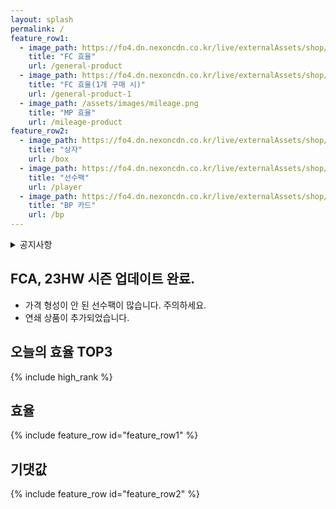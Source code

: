 ```yaml
---
layout: splash
permalink: /
feature_row1:
  - image_path: https://fo4.dn.nexoncdn.co.kr/live/externalAssets/shop/items/product/105_s.png
    title: "FC 효율"
    url: /general-product
  - image_path: https://fo4.dn.nexoncdn.co.kr/live/externalAssets/shop/items/product/101_s.png
    title: "FC 효율(1개 구매 시)"
    url: /general-product-1
  - image_path: /assets/images/mileage.png
    title: "MP 효율"
    url: /mileage-product
feature_row2:
  - image_path: https://fo4.dn.nexoncdn.co.kr/live/externalAssets/shop/items/usePack/201704339_s.png
    title: "상자"
    url: /box
  - image_path: https://fo4.dn.nexoncdn.co.kr/live/externalAssets/shop/items/playerPack/200235004_s.png
    title: "선수팩"
    url: /player
  - image_path: https://fo4.dn.nexoncdn.co.kr/live/externalAssets/shop/items/usePack/200357000_s.png
    title: "BP 카드"
    url: /bp
---
```


<details>
<summary>공지사항</summary>
<div markdown="1">
  - 목요일 제외 매일 0시 ~ 1시에 갱신됩니다.
  - 가격을 갱신하는 동안 사이트 접속이 원할하지 않을 수 있습니다.
  - 기댓값/효율은 수수료 쿠폰 30% 사용을 기준으로 계산합니다.
  - 기댓값/효율을 계산하는 동안 가격이 변동되는 경우 오차가 있을 수 있습니다.
  - 2023-09-19 아이콘 팩 기댓값 계산에 문제가 생겨 확인 중입니다.
      - [https://www.fmkorea.com/6197641378](https://www.fmkorea.com/6197641378)
  - 2023-09-21 "BP카드 350억"이 350BP로 계산되는 오류가 수정되었습니다.
</div>
</details>

## FCA, 23HW 시즌 업데이트 완료.
- 가격 형성이 안 된 선수팩이 많습니다. 주의하세요.
- 연쇄 상품이 추가되었습니다.

## 오늘의 효율 TOP3
{% include high_rank %}

## 효율
{% include feature_row id="feature_row1" %}

## 기댓값
{% include feature_row id="feature_row2" %}